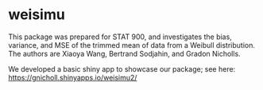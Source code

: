 # weisimu

This package was prepared for STAT 900, and investigates the bias, variance, and MSE of the trimmed mean of data from a Weibull distribution.
The authors are Xiaoya Wang, Bertrand Sodjahin, and Gradon Nicholls.

We developed a basic shiny app to showcase our package; see here: https://gnicholl.shinyapps.io/weisimu2/
